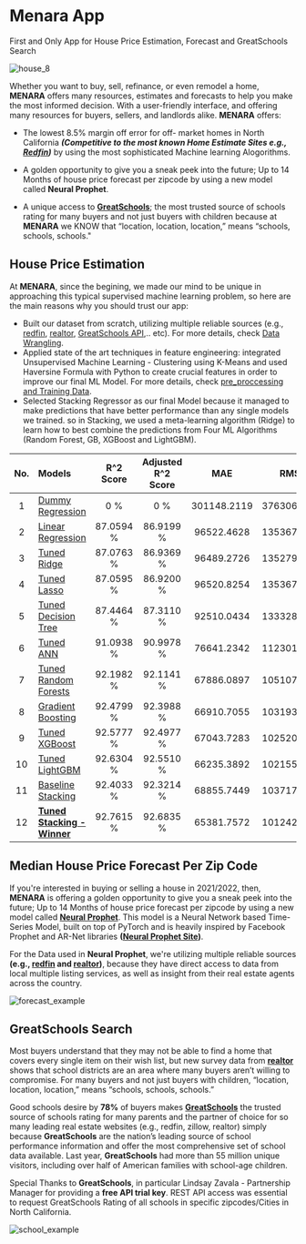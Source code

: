 # Menara App
First and Only App for House Price Estimation, Forecast and GreatSchools Search

![house_8](https://user-images.githubusercontent.com/67468718/121798164-9ef30300-cbd9-11eb-822f-c4a996e184b7.JPG)

Whether you want to buy, sell, refinance, or even remodel a home, **MENARA** offers many resources, estimates and forecasts to help you make the most informed decision. 
With a user-friendly interface, and offering many resources for buyers, sellers, and landlords alike. **MENARA** offers:

  * The lowest 8.5% margin off error for off- market homes in North California ***(Competitive to the most known Home Estimate Sites e.g., [Redfin](https://www.redfin.com/redfin-estimate))*** by using the most sophisticated Machine learning Alogorithms.

  * A golden opportunity to give you a sneak peek into the future; Up to 14 Months of house price forecast per zipcode 
    by using a new model called **Neural Prophet**.
    
  * A unique access to **[GreatSchools](https://www.greatschools.org/)**; the most trusted source of schools rating for many buyers and not just buyers with children because at **MENARA**  we KNOW that “location, location, location,” means “schools, schools, schools."
 
## **House Price Estimation**

At **MENARA**, since the begining, we made our mind to be unique in approaching this typical supervised machine learning problem, so here are the main reasons why you should trust our app: 

  * Built our dataset from scratch, utilizing multiple reliable sources (e.g., [redfin](https://www.redfin.com/news/data-center/), [realtor](https://www.realtor.com/research/data/), [GreatSchools API](https://www.greatschools.org/),.. etc). For more details, check [Data Wrangling](https://github.com/akthammomani/Capstone-Project-2-Menara-App-Predicting-House-Prices-CA/tree/main/Notebooks/Data_Wrangling).
  * Applied state of the art techniques in feature engineering: integrated Unsupervised Machine Learning - Clustering using K-Means and used Haversine Formula with Python to create crucial features in order to improve our final ML Model. For more details, check [pre_proccessing and Training Data](https://github.com/akthammomani/Menara-App-Predict-House-Price-CA/tree/main/Notebooks/Pre_processing_Training_Data).
  * Selected Stacking Regressor as our final Model because it managed to make predictions that have better performance than any single models we trained. so in Stacking, we used a meta-learning algorithm (Ridge) to learn how to best combine the predictions from Four ML Algorithms (Random Forest, GB, XGBoost and LightGBM).

|No.|Models| R^2 Score|Adjusted R^2 Score  |  MAE  | RMSE|Variance Score|
|:----:|:----------------------|:-------:|:-------:|:----:|:----:|:----:|
|1|[Dummy Regression](https://github.com/akthammomani/Menara-App-Predict-House-Price-CA/blob/main/Notebooks/Modeling/Modeling_Dummy_Linear_Regression.ipynb)|0 %|0 %|301148.2119|376306.4570|0 %|
|2|[Linear Regression](https://github.com/akthammomani/Menara-App-Predict-House-Price-CA/blob/main/Notebooks/Modeling/Modeling_Dummy_Linear_Regression.ipynb) |87.0594 %|86.9199 %|96522.4628|135367.8835|87.0805 %|
|3|[Tuned Ridge](https://github.com/akthammomani/Menara-App-Predict-House-Price-CA/blob/main/Notebooks/Modeling/Modeling_Ridge_Regression_(L2_Regularization).ipynb)|87.0763 %|86.9369 %|96489.2726|135279.9288|87.0970 %|
|4|[Tuned Lasso](https://github.com/akthammomani/Menara-App-Predict-House-Price-CA/blob/main/Notebooks/Modeling/Modeling_Lasso_Regression_(L1_Regularization).ipynb)|87.0595 %|86.9200 %|96520.8254|135367.3967|87.0806 %|
|5|[Tuned Decision Tree](https://github.com/akthammomani/Menara-App-Predict-House-Price-CA/blob/main/Notebooks/Modeling/Modeling_Decision_Tree_Regression.ipynb)|87.4464 %|87.3110 %|92510.0434|133328.6903|87.4864 %|
|6|[Tuned ANN](https://github.com/akthammomani/Menara-App-Predict-House-Price-CA/blob/main/Notebooks/Modeling/Modeling_Neural_Networks_Keras_Tensorflow.ipynb)|91.0938 %|90.9978 %|76641.2342|112301.3342|91.1308 %|
|7|[Tuned Random Forests](https://github.com/akthammomani/Menara-App-Predict-House-Price-CA/blob/main/Notebooks/Modeling/Modeling_Random_Forest_Regression_V1.ipynb)|92.1982 %|92.1141 %|67886.0897|105107.8895|92.2170 %|
|8|[Gradient Boosting](https://github.com/akthammomani/Menara-App-Predict-House-Price-CA/blob/main/Notebooks/Modeling/Modeling_Gradient_Boosting_Regression.ipynb)   |92.4799 %|92.3988 %|66910.7055|103193.3274|92.4863 %|
|9|[Tuned XGBoost](https://github.com/akthammomani/Menara-App-Predict-House-Price-CA/blob/main/Notebooks/Modeling/Modeling_XGBoost_Regression.ipynb)   |92.5777 %|92.4977 %|67043.7283|102520.0032|92.5786 %|
|10|[Tuned LightGBM](https://github.com/akthammomani/Menara-App-Predict-House-Price-CA/blob/main/Notebooks/Modeling/Modeling_LightGBM_Regression.ipynb)|92.6304 %|92.5510 %|66235.3892|102155.1713|92.6406 %|
|11|[Baseline Stacking](https://github.com/akthammomani/Menara-App-Predict-House-Price-CA/blob/main/Notebooks/Modeling/Modeling_Stacking_Regression_Final_APP.ipynb)|92.4033 %|92.3214 %|68855.7449|103717.3961|92.4168 %|
|12|[**Tuned Stacking - Winner** ](https://github.com/akthammomani/Menara-App-Predict-House-Price-CA/blob/main/Notebooks/Modeling/Modeling_Stacking_Regression_Final_APP.ipynb)  |92.7615 %|92.6835 %|65381.7572|101242.5730|92.7760 %|


## **Median House Price Forecast Per Zip Code**

If you're interested in buying or selling a house in 2021/2022, then, **MENARA** is offering a golden opportunity to give you a sneak peek into the future; Up to 14 Months of house price forecast per zipcode by using a new model called **[Neural Prophet](https://github.com/akthammomani/Menara-App-Predict-House-Price-CA/tree/main/Notebooks/Neural-Prophet-Forecast)**. This model is a Neural Network based Time-Series Model, built on top of PyTorch and is heavily inspired by Facebook Prophet and AR-Net libraries **([Neural Prophet Site](http://neuralprophet.com/))**.

For the Data used in **Neural Prophet**, we're utilizing multiple reliable sources **(e.g., [redfin](https://www.redfin.com/news/data-center/) and [realtor](https://www.realtor.com/research/data/))**, because they have direct access to data from local multiple listing services, as well as insight from their real estate agents across the country.

![forecast_example](https://user-images.githubusercontent.com/67468718/121798466-62c0a200-cbdb-11eb-88cd-acc097b86526.JPG)

## **GreatSchools Search**

Most buyers understand that they may not be able to find a home that covers every single item on their wish list, but new survey data from **[realtor](http://wwww.realtor.com)** shows that school districts are an 
area where many buyers aren’t willing to compromise. For many buyers and not just buyers with children, “location, location, location,” means “schools, schools, schools.”

Good schools desire by **78%** of buyers makes **[GreatSchools](https://www.greatschools.org/)** the trusted source of schools rating for many parents and the partner of choice for so many leading real estate websites (e.g., redfin, zillow, realtor) simply because **GreatSchools** are the nation’s leading source of school performance information and offer the most comprehensive set of school data available. Last year,  **GreatSchools** had more than 55 million unique visitors, including over half of American families with school-age children.

Special Thanks to **GreatSchools**, in particular Lindsay Zavala - Partnership Manager for providing a **free API trial key**. REST API access was essential to request GreatSchools Rating of all schools in specific zipcodes/Cities in North California.

![school_example](https://user-images.githubusercontent.com/67468718/121798875-9f8d9880-cbdd-11eb-8af8-a52b07639181.JPG)

